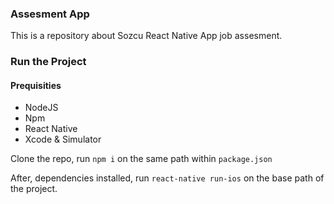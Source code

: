 ### Assesment App

This is a repository about Sozcu React Native App job assesment.
 

 ### Run the Project
 #### Prequisities
 - NodeJS
 - Npm
 - React Native
 - Xcode & Simulator


 Clone the repo, run `npm i` on the same path within `package.json`  

After, dependencies installed, run `react-native run-ios` on the base path of the project.
